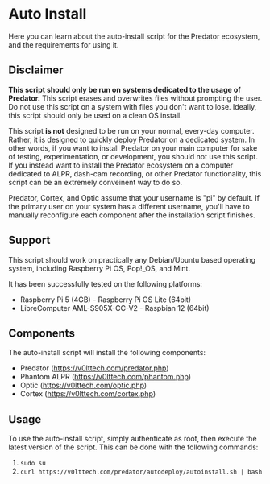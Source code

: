 # Auto Install

Here you can learn about the auto-install script for the Predator ecosystem, and the requirements for using it.


## Disclaimer

**This script should only be run on systems dedicated to the usage of Predator.** This script erases and overwrites files without prompting the user. Do not use this script on a system with files you don't want to lose. Ideally, this script should only be used on a clean OS install.

This script **is not** designed to be run on your normal, every-day computer. Rather, it is designed to quickly deploy Predator on a dedicated system. In other words, if you want to install Predator on your main computer for sake of testing, experimentation, or development, you should not use this script. If you instead want to install the Predator ecosystem on a computer dedicated to ALPR, dash-cam recording, or other Predator functionality, this script can be an extremely conveinent way to do so.

Predator, Cortex, and Optic assume that your username is "pi" by default. If the primary user on your system has a different username, you'll have to manually reconfigure each component after the installation script finishes.


## Support

This script should work on practically any Debian/Ubuntu based operating system, including Raspberry Pi OS, Pop!\_OS, and Mint.

It has been successfully tested on the following platforms:
- Raspberry Pi 5 (4GB) - Raspberry Pi OS Lite (64bit)
- LibreComputer AML-S905X-CC-V2 - Raspbian 12 (64bit)


## Components

The auto-install script will install the following components:
- Predator (<https://v0lttech.com/predator.php>)
- Phantom ALPR (<https://v0lttech.com/phantom.php>)
- Optic (<https://v0lttech.com/optic.php>)
- Cortex (<https://v0lttech.com/cortex.php>)

## Usage

To use the auto-install script, simply authenticate as root, then execute the latest version of the script. This can be done with the following commands:

1. `sudo su`
2. `curl https://v0lttech.com/predator/autodeploy/autoinstall.sh | bash`
